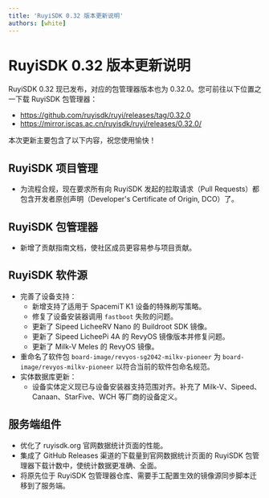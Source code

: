 ```yaml
---
title: 'RuyiSDK 0.32 版本更新说明'
authors: [white]
---
```


# RuyiSDK 0.32 版本更新说明

RuyiSDK 0.32 现已发布，对应的包管理器版本也为 0.32.0。您可前往以下位置之一下载 RuyiSDK 包管理器：

* https://github.com/ruyisdk/ruyi/releases/tag/0.32.0
* https://mirror.iscas.ac.cn/ruyisdk/ruyi/releases/0.32.0/

本次更新主要包含了以下内容，祝您使用愉快！

## RuyiSDK 项目管理

* 为流程合规，现在要求所有向 RuyiSDK 发起的拉取请求（Pull Requests）都包含开发者原创声明（Developer's Certificate of Origin, DCO）了。

## RuyiSDK 包管理器

* 新增了贡献指南文档，使社区成员更容易参与项目贡献。

## RuyiSDK 软件源

* 完善了设备支持：
    * 新增支持了适用于 SpacemiT K1 设备的特殊刷写策略。
    * 修复了设备安装器调用 `fastboot` 失败的问题。
    * 更新了 Sipeed LicheeRV Nano 的 Buildroot SDK 镜像。
    * 更新了 Sipeed LicheePi 4A 的 RevyOS 镜像版本并修复问题。
    * 更新了 Milk-V Meles 的 RevyOS 镜像。
* 重命名了软件包 `board-image/revyos-sg2042-milkv-pioneer` 为 `board-image/revyos-milkv-pioneer` 以符合当前的软件包命名规范。
* 实体数据库更新：
    * 设备实体定义现已与设备安装器支持范围对齐。补充了 Milk-V、Sipeed、Canaan、StarFive、WCH 等厂商的设备定义。

## 服务端组件

* 优化了 ruyisdk.org 官网数据统计页面的性能。
* 集成了 GitHub Releases 渠道的下载量到官网数据统计页面的 RuyiSDK 包管理器下载计数中，使统计数据更准确、全面。
* 将原先位于 RuyiSDK 包管理器仓库、需要手工配置生效的镜像源同步脚本迁移到了服务端。
